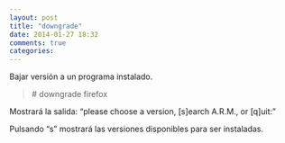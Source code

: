 ```yaml
---
layout: post
title: "downgrade"
date: 2014-01-27 18:32
comments: true
categories: 
---
```

Bajar versión a un programa instalado.

>\# downgrade firefox 

Mostrará la salida: “please choose a version, [s]earch A.R.M., or [q]uit:”

Pulsando “s” mostrará las versiones disponibles para ser instaladas.

